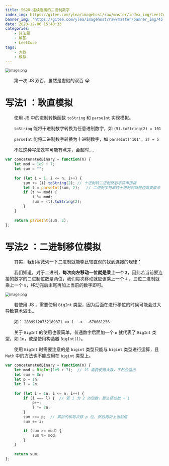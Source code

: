 ```yaml
---
title: 5620.连续连接的二进制数字
index_img: https://gitee.com/ylea/imagehost/raw/master/index_img/LeetCode.jpg
banner_img: 'https://gitee.com/ylea/imagehost/raw/master/banner_img/45.jpg'
date: 2020-12-06 15:40:33
categories:
    - 算法题
    - 解答
    - LeetCode
tags:
    - 大数
    - 模拟
---
```


<img src="https://pic.leetcode-cn.com/1607237469-ehWTvX-image.png" alt="image.png" style="zoom:80%;" />

&emsp;&emsp;第一次 JS 双百，虽然是虚假的双百 😭

# 写法1 ：耿直模拟
&emsp;&emsp;使用 JS 中的进制转换函数 `toString` 和 `parseInt` 实现模拟。

&emsp;&emsp;`toString` 能将十进制数字转换为任意进制数字，如 `(5).toString(2) = 101`

&emsp;&emsp;`parseInt` 能将二进制数字转换为十进制数字，如 `parseInt('101', 2) = 5`

&emsp;&emsp;不过这种写法效率可能有点差，会超时....

```js
var concatenatedBinary = function(n) {
    let mod = 1e9 + 7;
    let sum = "";
    
    for (let i = 1; i <= n; i++) {
        sum += (i).toString(2); // 十进制转二进制然后字符串拼接
        let t = parseInt(sum, 2);   // 二进制字符串转十进制判断是否需要取余
        if (t >= mod) {
            t %= mod;
            sum = (t).toString(2);
        }
    }
    
    return parseInt(sum, 2);
};
```

# 写法2 ：二进制移位模拟

&emsp;&emsp;其实，我们稍微列一下二进制就能够比较直观的找到连接的规律：

&emsp;&emsp;我们知道，对于二进制，**每次向左移动一位就是乘上一个 `2`**，因此若当前要连接的数字的二进制位数是两位，我们每次移动就应该乘上一个 `4` ，三位二进制就乘上一个 `8`，移动完后末尾再加上当前的数字即可。

<img src="https://pic.leetcode-cn.com/1607238962-caJQLh-image.png" alt="image.png" style="zoom:80%;" />

&emsp;&emsp;若使用 JS ，需要使用 `BigInt` 类型，因为后面在进行移位的时候可能会过大导致算术溢出...

&emsp;&emsp;如： `28399128732189371 << 1  ->  -670661256`

&emsp;&emsp;关于 `BigInt` 的使用也很简单，普通数字后面加一个 `n` 就代表了 `BigInt` 类型，如 `1n`，或是使用构造器 `BigInt(1)`。

&emsp;&emsp;使用 `BigInt` 时需要注意的是 `bigint` 类型只能与 `bigint` 类型进行运算，且 `Math` 中的方法也不能应用在 `bigint` 类型上。


```js
var concatenatedBinary = function(n) {
    let mod = BigInt(1e9 + 7);  // JS 需要使用大数，不然会溢出
    let sum = 0n;
    let p = 1n;
    let l = 2n;
    
    for (let i = 1n; i <= n; i++) {
        if (i === l) {  // 若 i 为 2 的倍数，那么移位数 + 1
            p++;
            l *= 2n;
        }
        sum <<= p;  // 累加的和每次移 p 位，然后再加上当前值
        sum += i;

        if (sum >= mod) {
            sum %= mod;
        }
    }
    
    return sum;
};
```
